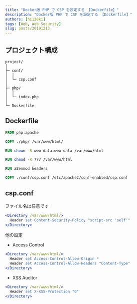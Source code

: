 ```yaml
---
title: "Docker版 PHP で CSP を設定する 【Dockerfile】"
description: "Docker版 PHP で CSP を設定する 【Dockerfile】"
authors: [hi120ki]
tags: [Web, Web Security]
slug: posts/20191213
---
```


## プロジェクト構成

```text
project/
│
├─ conf/
│  │
│  └─ csp.conf
│
├─ php/
│  │
│  └─ index.php
│
└─ Dockerfile
```

<!-- truncate -->

## Dockerfile

```dockerfile
FROM php:apache

COPY ./php/ /var/www/html/

RUN chown -R www-data:www-data /var/www/html

RUN chmod -R 777 /var/www/html

RUN a2enmod headers

COPY ./conf/csp.conf /etc/apache2/conf-enabled/csp.conf
```

## csp.conf

ファイル名は任意です

```apache
<Directory /var/www/html/>
  Header set Content-Security-Policy "script-src 'self'"
</Directory>
```

他の設定

- Access Control

```apache
<Directory /var/www/html/>
  Header set Access-Control-Allow-Origin *
  Header set Access-Control-Allow-Headers "Content-Type"
</Directory>
```

- XSS Auditor

```apache
<Directory /var/www/html/>
  Header set X-XSS-Protection "0"
</Directory>
```
